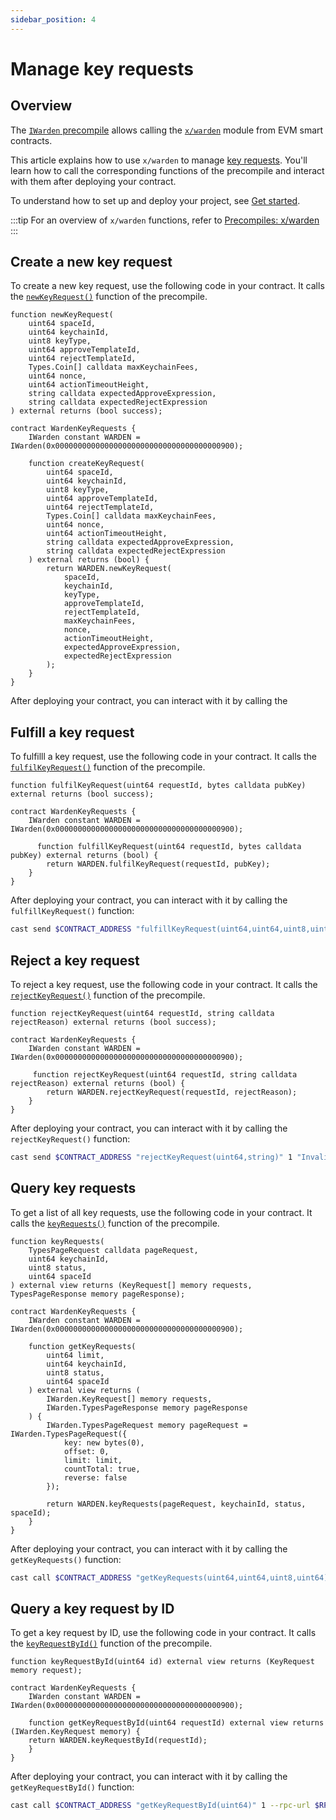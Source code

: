 ```yaml
---
sidebar_position: 4
---
```


# Manage key requests

## Overview

The [`IWarden` precompile](https://github.com/warden-protocol/wardenprotocol/blob/main/precompiles/warden/IWarden.sol) allows calling the [`x/warden`](/learn/warden-protocol-modules/x-warden) module from EVM smart contracts.

This article explains how to use `x/warden` to manage [key requests](/learn/glossary#key-request). You'll learn how to call the corresponding functions of the precompile and interact with them after deploying your contract.

To understand how to set up and deploy your project, see [Get started](../get-started.md).

:::tip
For an overview of `x/warden` functions, refer to [Precompiles: x/warden](../../precompiles/x-warden#key-requests)
:::

## Create a new key request

To create a new key request, use the following code in your contract. It calls the [`newKeyRequest()`](../../precompiles/x-warden#create-a-new-key-request) function of the precompile.

```solidity
function newKeyRequest(
    uint64 spaceId,
    uint64 keychainId,
    uint8 keyType,
    uint64 approveTemplateId,
    uint64 rejectTemplateId,
    Types.Coin[] calldata maxKeychainFees,
    uint64 nonce,
    uint64 actionTimeoutHeight,
    string calldata expectedApproveExpression,
    string calldata expectedRejectExpression
) external returns (bool success);

contract WardenKeyRequests {
    IWarden constant WARDEN = IWarden(0x0000000000000000000000000000000000000900);

    function createKeyRequest(
        uint64 spaceId,
        uint64 keychainId,
        uint8 keyType,
        uint64 approveTemplateId,
        uint64 rejectTemplateId,
        Types.Coin[] calldata maxKeychainFees,
        uint64 nonce,
        uint64 actionTimeoutHeight,
        string calldata expectedApproveExpression,
        string calldata expectedRejectExpression
    ) external returns (bool) {
        return WARDEN.newKeyRequest(
            spaceId,
            keychainId,
            keyType,
            approveTemplateId,
            rejectTemplateId,
            maxKeychainFees,
            nonce,
            actionTimeoutHeight,
            expectedApproveExpression,
            expectedRejectExpression
        );
    }
}
```

After deploying your contract, you can interact with it by calling the 

## Fulfill a key request

To fulfilll a key request, use the following code in your contract. It calls the [`fulfilKeyRequest()`](../../precompiles/x-warden#fulfill-a-key-request) function of the precompile.

```solidity
function fulfilKeyRequest(uint64 requestId, bytes calldata pubKey) external returns (bool success);

contract WardenKeyRequests {
    IWarden constant WARDEN = IWarden(0x0000000000000000000000000000000000000900);

      function fulfillKeyRequest(uint64 requestId, bytes calldata pubKey) external returns (bool) {
        return WARDEN.fulfilKeyRequest(requestId, pubKey);
    }
}
```

After deploying your contract, you can interact with it by calling the `fulfillKeyRequest()` function:

```bash
cast send $CONTRACT_ADDRESS "fulfillKeyRequest(uint64,uint64,uint8,uint64,uint64,(string,uint256)[],uint64,uint64,string,string)" 1 1 1 100 101 "(\"award\",100000000000000000)" 1 1000 "approve_expression" "reject_expression" --rpc-url $RPC_URL --private-key $PRIVATE_KEY
```

## Reject a key request

To reject a key request, use the following code in your contract. It calls the [`rejectKeyRequest()`](../../precompiles/x-warden#reject-a-key-request) function of the precompile.

```solidity
function rejectKeyRequest(uint64 requestId, string calldata rejectReason) external returns (bool success);

contract WardenKeyRequests {
    IWarden constant WARDEN = IWarden(0x0000000000000000000000000000000000000900);

     function rejectKeyRequest(uint64 requestId, string calldata rejectReason) external returns (bool) {
        return WARDEN.rejectKeyRequest(requestId, rejectReason);
    }
}
```

After deploying your contract, you can interact with it by calling the `rejectKeyRequest()` function:

```bash
cast send $CONTRACT_ADDRESS "rejectKeyRequest(uint64,string)" 1 "Invalid key format" --rpc-url $RPC_URL --private-key $PRIVATE_KEY
```

## Query key requests

To get a list of all key requests, use the following code in your contract. It calls the [`keyRequests()`](../../precompiles/x-warden#query-key-requests) function of the precompile.

```solidity
function keyRequests(
    TypesPageRequest calldata pageRequest,
    uint64 keychainId,
    uint8 status,
    uint64 spaceId
) external view returns (KeyRequest[] memory requests, TypesPageResponse memory pageResponse);

contract WardenKeyRequests {
    IWarden constant WARDEN = IWarden(0x0000000000000000000000000000000000000900);

    function getKeyRequests(
        uint64 limit,
        uint64 keychainId,
        uint8 status,
        uint64 spaceId
    ) external view returns (
        IWarden.KeyRequest[] memory requests,
        IWarden.TypesPageResponse memory pageResponse
    ) {
        IWarden.TypesPageRequest memory pageRequest = IWarden.TypesPageRequest({
            key: new bytes(0),
            offset: 0,
            limit: limit,
            countTotal: true,
            reverse: false
        });

        return WARDEN.keyRequests(pageRequest, keychainId, status, spaceId);
    }
}
```

After deploying your contract, you can interact with it by calling the `getKeyRequests()` function:

```bash
cast call $CONTRACT_ADDRESS "getKeyRequests(uint64,uint64,uint8,uint64)" 10 1 1 1 --rpc-url $RPC_URL
```

## Query a key request by ID

To get a key request by ID, use the following code in your contract. It calls the [`keyRequestById()`](../../precompiles/x-warden#query-a-key-request-by-id) function of the precompile.

```solidity
function keyRequestById(uint64 id) external view returns (KeyRequest memory request);

contract WardenKeyRequests {
    IWarden constant WARDEN = IWarden(0x0000000000000000000000000000000000000900);

    function getKeyRequestById(uint64 requestId) external view returns (IWarden.KeyRequest memory) {
    return WARDEN.keyRequestById(requestId);
    }
}
```

After deploying your contract, you can interact with it by calling the `getKeyRequestById()` function:

```bash
cast call $CONTRACT_ADDRESS "getKeyRequestById(uint64)" 1 --rpc-url $RPC_URL
```
